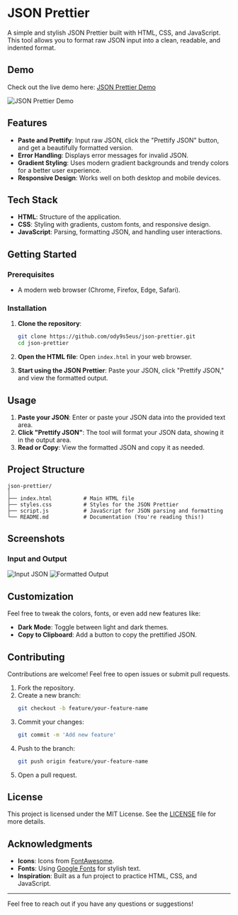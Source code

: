# JSON Prettier

A simple and stylish JSON Prettier built with HTML, CSS, and JavaScript. This tool allows you to format raw JSON input into a clean, readable, and indented format.

## Demo

Check out the live demo here: [JSON Prettier Demo](https://ody9s5eus.github.io/json-prettier)

![JSON Prettier Demo](demo.png)

## Features

- **Paste and Prettify**: Input raw JSON, click the "Prettify JSON" button, and get a beautifully formatted version.
- **Error Handling**: Displays error messages for invalid JSON.
- **Gradient Styling**: Uses modern gradient backgrounds and trendy colors for a better user experience.
- **Responsive Design**: Works well on both desktop and mobile devices.

## Tech Stack

- **HTML**: Structure of the application.
- **CSS**: Styling with gradients, custom fonts, and responsive design.
- **JavaScript**: Parsing, formatting JSON, and handling user interactions.

## Getting Started

### Prerequisites

- A modern web browser (Chrome, Firefox, Edge, Safari).

### Installation

1. **Clone the repository**:
   ```bash
   git clone https://github.com/ody9s5eus/json-prettier.git
   cd json-prettier
   ```

2. **Open the HTML file**:
   Open `index.html` in your web browser.

3. **Start using the JSON Prettier**:
   Paste your JSON, click "Prettify JSON," and view the formatted output.

## Usage

1. **Paste your JSON**: Enter or paste your JSON data into the provided text area.
2. **Click "Prettify JSON"**: The tool will format your JSON data, showing it in the output area.
3. **Read or Copy**: View the formatted JSON and copy it as needed.

## Project Structure

```
json-prettier/
│
├── index.html          # Main HTML file
├── styles.css          # Styles for the JSON Prettier
├── script.js           # JavaScript for JSON parsing and formatting
└── README.md           # Documentation (You're reading this!)
```

## Screenshots

### Input and Output
![Input JSON](input.png)
![Formatted Output](output.png)

## Customization

Feel free to tweak the colors, fonts, or even add new features like:
- **Dark Mode**: Toggle between light and dark themes.
- **Copy to Clipboard**: Add a button to copy the prettified JSON.

## Contributing

Contributions are welcome! Feel free to open issues or submit pull requests.

1. Fork the repository.
2. Create a new branch:
   ```bash
   git checkout -b feature/your-feature-name
   ```
3. Commit your changes:
   ```bash
   git commit -m 'Add new feature'
   ```
4. Push to the branch:
   ```bash
   git push origin feature/your-feature-name
   ```
5. Open a pull request.

## License

This project is licensed under the MIT License. See the [LICENSE](LICENSE) file for more details.

## Acknowledgments

- **Icons**: Icons from [FontAwesome](https://fontawesome.com/).
- **Fonts**: Using [Google Fonts](https://fonts.google.com/) for stylish text.
- **Inspiration**: Built as a fun project to practice HTML, CSS, and JavaScript.

---

Feel free to reach out if you have any questions or suggestions!
